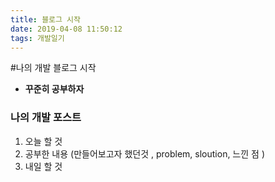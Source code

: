 ```yaml
---
title: 블로그 시작
date: 2019-04-08 11:50:12
tags: 개발일기
---
```


#나의 개발 블로그 시작

 - **꾸준히 공부하자**

 ### 나의 개발 포스트 
 1. 오늘 할 것
 2. 공부한 내용 (만들어보고자 했던것 , problem, sloution, 느낀 점 )
 3. 내일 할 것 